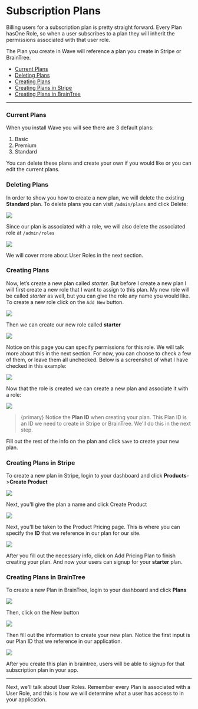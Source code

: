 # Subscription Plans
Billing users for a subscription plan is pretty straight forward. Every Plan hasOne Role, so when a user subscribes to a plan they will inherit the permissions associated with that user role.

The Plan you create in Wave will reference a plan you create in Stripe or BrainTree.

- [Current Plans](#current-plans)
- [Deleting Plans](#delete-plans)
- [Creating Plans](#create-plans)
- [Creating Plans in Stripe](#create-plans-stripe)
- [Creating Plans in BrainTree](#create-plans-braintree)

---

<a name="current-plans"></a>
### Current Plans

When you install Wave you will see there are 3 default plans:

1. Basic 
2. Premium 
3. Standard 

You can delete these plans and create your own if you would like or you can edit the current plans.

<a name="delete-plans"></a>
### Deleting Plans

In order to show you how to create a new plan, we will delete the existing **Standard** plan. To delete plans you can visit `/admin/plans` and click Delete:

![](/wave/img/docs/1.0/wave-plans-delete.png)

Since our plan is associated with a role, we will also delete the associated role at `/admin/roles`

![](/wave/img/docs/1.0/wave-roles-delete.png)

We will cover more about User Roles in the next section.

<a name="create-plans"></a>
### Creating Plans

Now, let’s create a new plan called *starter*. But before I create a new plan I will first create a new role that I want to assign to this plan. My new role will be called *starter* as well, but you can give the role any name you would like. To create a new role click on the `Add New` button.

![](/wave/img/docs/1.0/wave-role-add-new.png)

Then we can create our new role called **starter**

![](/wave/img/docs/1.0/wave-role-create.png)

Notice on this page you can specify permissions for this role. We will talk more about this in the next section. For now, you can choose to check a few of them, or leave them all unchecked. Below is a screenshot of what I have checked in this example:

![](/wave/img/docs/1.0/wave-role-permissions.png)

Now that the role is created we can create a new plan and associate it with a role:

![](/wave/img/docs/1.0/wave-plan-new.png)

> {primary} Notice the **Plan ID** when creating your plan. This Plan ID is an ID we need to create in Stripe or BrainTree. We'll do this in the next step.

Fill out the rest of the info on the plan and click `Save` to create your new plan.

<a name="create-plans-stripe"></a>
### Creating Plans in Stripe

To create a new plan in Stripe, login to your dashboard and click **Products**->**Create Product**

![](/wave/img/docs/1.0/plans-stripe-dashboard.png)

Next, you'll give the plan a name and click Create Product

![](/wave/img/docs/1.0/plans-stripe-create.png)

Next, you'll be taken to the Product Pricing page. This is where you can specify the **ID** that we reference in our plan for our site.

![](/wave/img/docs/1.0/plans-stripe-new.png)

After you fill out the necessary info, click on Add Pricing Plan to finish creating your plan. And now your users can signup for your **starter** plan.

<a name="create-plans-braintree"></a>
### Creating Plans in BrainTree

To create a new Plan in BrainTree, login to your dashboard and click **Plans**

![](/wave/img/docs/1.0/plans-braintree-dashboard.png)

Then, click on the New button

![](/wave/img/docs/1.0/plans-braintree-create.png)

Then fill out the information to create your new plan. Notice the first input is our Plan ID that we reference in our application.

![](/wave/img/docs/1.0/plans-braintree-new.png)

After you create this plan in braintree, users will be able to signup for that subscription plan in your app.

---

Next, we'll talk about User Roles. Remember every Plan is associated with a User Role, and this is how we will determine what a user has access to in your application.